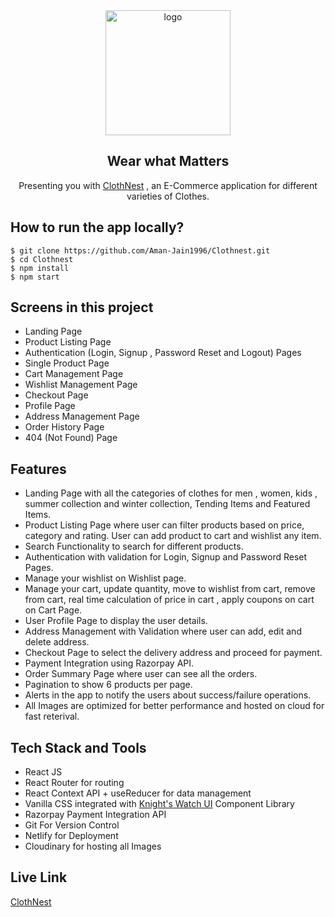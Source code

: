 
<div align="center">
  <img src="https://res.cloudinary.com/ajain8479/image/upload/v1655183630/E-com%20Images/i9scsfrwyl9pb0gpifkc.png" height="200" width="200" alt="logo"/>
  <h2>Wear what Matters</h2>
    <p> Presenting you with <a href="https://cloth-nest.netlify.app/">ClothNest</a> , an E-Commerce application for different varieties of Clothes.</p>
 </div>

## How to run the app locally?
```
$ git clone https://github.com/Aman-Jain1996/Clothnest.git
$ cd Clothnest
$ npm install
$ npm start
```

## Screens in this project
- Landing Page
- Product Listing Page
- Authentication (Login, Signup , Password Reset and Logout) Pages
- Single Product Page
- Cart Management Page
- Wishlist Management Page
- Checkout Page
- Profile Page
- Address Management Page
- Order History Page
- 404 (Not Found) Page

## Features
- Landing Page with all the categories of clothes for men , women, kids , summer collection and winter collection, Tending Items and Featured Items.
- Product Listing Page where user can filter products based on price, category and rating. User can add product to cart and wishlist any item.
- Search Functionality to search for different products.
- Authentication with validation for Login, Signup and Password Reset Pages.
- Manage your wishlist on Wishlist page.
- Manage your cart, update quantity, move to wishlist from cart, remove from cart, real time calculation of price in cart , apply coupons on cart on Cart Page.
- User Profile Page to display the user details.
- Address Management with Validation where user can add, edit and delete address.
- Checkout Page to select the delivery address and proceed for payment.
- Payment Integration using Razorpay API.
- Order Summary Page where user can see all the orders.
- Pagination to show 6 products per page.
- Alerts in the app to notify the users about success/failure operations.
- All Images are optimized for better performance and hosted on cloud for fast reterival.

## Tech Stack and Tools
- React JS
- React Router for routing
- React Context API + useReducer for data management
- Vanilla CSS integrated with [Knight's Watch UI](https://knights-watch-ui.netlify.app/) Component Library
- Razorpay Payment Integration API
- Git For Version Control
- Netlify for Deployment
- Cloudinary for hosting all Images

## Live Link
[ClothNest](https://cloth-nest.netlify.app/)

